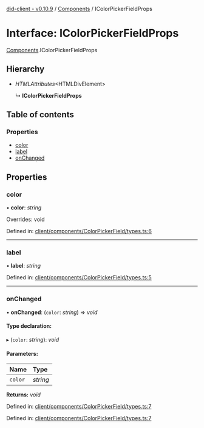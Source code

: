 [did-client - v0.10.9](../README.md) / [Components](../modules/components.md) / IColorPickerFieldProps

# Interface: IColorPickerFieldProps

[Components](../modules/components.md).IColorPickerFieldProps

## Hierarchy

* *HTMLAttributes*<HTMLDivElement\>

  ↳ **IColorPickerFieldProps**

## Table of contents

### Properties

- [color](components.icolorpickerfieldprops.md#color)
- [label](components.icolorpickerfieldprops.md#label)
- [onChanged](components.icolorpickerfieldprops.md#onchanged)

## Properties

### color

• **color**: *string*

Overrides: void

Defined in: [client/components/ColorPickerField/types.ts:6](https://github.com/Puzzlepart/did/blob/dev/client/components/ColorPickerField/types.ts#L6)

___

### label

• **label**: *string*

Defined in: [client/components/ColorPickerField/types.ts:5](https://github.com/Puzzlepart/did/blob/dev/client/components/ColorPickerField/types.ts#L5)

___

### onChanged

• **onChanged**: (`color`: *string*) => *void*

#### Type declaration:

▸ (`color`: *string*): *void*

#### Parameters:

Name | Type |
:------ | :------ |
`color` | *string* |

**Returns:** *void*

Defined in: [client/components/ColorPickerField/types.ts:7](https://github.com/Puzzlepart/did/blob/dev/client/components/ColorPickerField/types.ts#L7)

Defined in: [client/components/ColorPickerField/types.ts:7](https://github.com/Puzzlepart/did/blob/dev/client/components/ColorPickerField/types.ts#L7)
